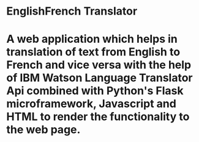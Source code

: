 # EnglishFrench Translator
# A web application which helps in translation of text from English to French and vice versa with the help of IBM Watson Language Translator Api combined with Python's Flask microframework, Javascript and HTML to render the functionality to the web page.
